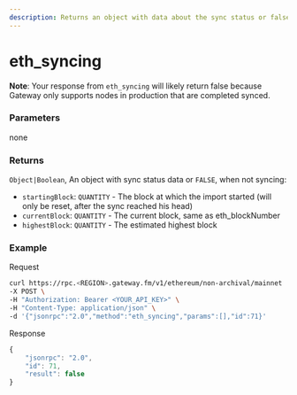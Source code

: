 ```yaml
---
description: Returns an object with data about the sync status or false.
---
```


# eth\_syncing

**Note**: Your response from `eth_syncing` will likely return false because Gateway only supports nodes in production that are completed synced.

### **Parameters**

none

### **Returns**

`Object|Boolean`, An object with sync status data or `FALSE`, when not syncing:

* `startingBlock`: `QUANTITY` - The block at which the import started (will only be reset, after the sync reached his head)
* `currentBlock`: `QUANTITY` - The current block, same as eth\_blockNumber
* `highestBlock`: `QUANTITY` - The estimated highest block

### **Example**

Request

```bash
curl https://rpc.<REGION>.gateway.fm/v1/ethereum/non-archival/mainnet  \
-X POST \
-H "Authorization: Bearer <YOUR_API_KEY>" \
-H "Content-Type: application/json" \
-d '{"jsonrpc":"2.0","method":"eth_syncing","params":[],"id":71}'
```

Response

```javascript
{
    "jsonrpc": "2.0",
    "id": 71,
    "result": false
}
```
